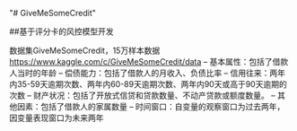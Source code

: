 "# GiveMeSomeCredit" 

##基于评分卡的风控模型开发

数据集GiveMeSomeCredit，15万样本数据
https://www.kaggle.com/c/GiveMeSomeCredit/data
– 基本属性：包括了借款人当时的年龄
– 偿债能力：包括了借款人的月收入、负债比率
– 信用往来：两年内35-59天逾期次数、两年内60-89天逾期次数、两年内90天或高于90天逾期的次数
– 财产状况：包括了开放式信贷和贷款数量、不动产贷款或额度数量。
– 其他因素：包括了借款人的家属数量
– 时间窗口：自变量的观察窗口为过去两年，因变量表现窗口为未来两年



